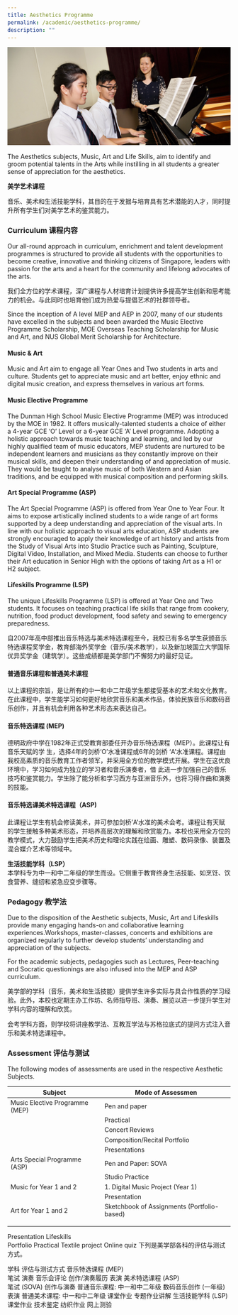 ```yaml
---
title: Aesthetics Programme
permalink: /academic/aesthetics-programme/
description: ""
---
```

![](/images/Homepage/masthead-academic-aesthetics.jpg)

The Aesthetics subjects, Music, Art and Life Skills, aim to identify and groom potential talents in the Arts while instilling in all students a greater sense of appreciation for the aesthetics.

**美学艺术课程**

音乐、美术和生活技能学科，其目的在于发掘与培育具有艺术潜能的人才，同时提升所有学生们对美学艺术的鉴赏能力。

### **Curriculum 课程内容**

Our all-round approach in curriculum, enrichment and talent development programmes is structured to provide all students with the opportunities to become creative, innovative and thinking citizens of Singapore, leaders with passion for the arts and a heart for the community and lifelong advocates of the arts.

我们全方位的学术课程，深广课程与人材培育计划提供许多提高学生创新和思考能力的机会。与此同时也培育他们成为热爱与提倡艺术的社群领导者。


Since the inception of A level MEP and AEP in 2007, many of our students have excelled in the subjects and been awarded the Music Elective Programme Scholarship, MOE Overseas Teaching Scholarship for Music and Art, and NUS Global Merit Scholarship for Architecture.  

#### **Music & Art**

Music and Art aim to engage all Year Ones and Two students in arts and culture. Students get to appreciate music and art better, enjoy ethnic and digital music creation, and express themselves in various art forms. 

#### **Music Elective Programme**
The Dunman High School Music Elective Programme (MEP) was introduced by the MOE in 1982. It offers musically-talented students a choice of either a 4-year GCE ‘O’ Level or a 6-year GCE ‘A’ Level programme. Adopting a holistic approach towards music teaching and learning, and led by our highly qualified team of music educators, MEP students are nurtured to be independent learners and musicians as they constantly improve on their musical skills, and deepen their understanding of and appreciation of music. They would be taught to analyse music of both Western and Asian traditions, and be equipped with musical composition and performing skills.

#### **Art Special Programme (ASP)**
The Art Special Programme (ASP) is offered from Year One to Year Four. It aims to expose artistically inclined students to a wide range of art forms supported by a deep understanding and appreciation of the visual arts. In line with our holistic approach to visual arts education, ASP students are strongly encouraged to apply their knowledge of art history and artists from the Study of Visual Arts into Studio Practice such as Painting, Sculpture, Digital Video, Installation, and Mixed Media. Students can choose to further their Art education in Senior High with the options of taking Art as a H1 or H2 subject.

#### **Lifeskills Programme (LSP)**
The unique Lifeskills Programme (LSP) is offered at Year One and Two students. It focuses on teaching practical life skills that range from cookery, nutrition, food product development, food safety and sewing to emergency preparedness.

自2007年高中部推出音乐特选与美术特选课程至今，我校已有多名学生获颁音乐特选课程奖学金，教育部海外奖学金（音乐/美术教学），以及新加坡国立大学国际优异奖学金（建筑学）。这些成绩都是美学部门不懈努力的最好见证。

#### **普通音乐课程和普通美术课程**

以上课程的宗旨，是让所有的中一和中二年级学生都接受基本的艺术和文化教育。在此课程中，学生能学习如何更好地欣赏音乐和美术作品，体验民族音乐和数码音乐创作，并且有机会利用各种艺术形态来表达自己。

#### **音乐特选课程 (MEP)**

德明政府中学在1982年正式受教育部委任开办音乐特选课程（MEP）。此课程让有音乐天赋的学 生，选择4年的剑桥‘O’水准课程或6年的剑桥 ‘A’水准课程。课程由我校高素质的音乐教育工作者领军，并采用全方位的教学模式开展。学生在这优良环境中，学习如何成为独立的学习者和音乐演奏者，借 此进一步加强自己的音乐技巧和鉴赏能力。学生除了能分析和学习西方与亚洲音乐外，也将习得作曲和演奏的技能。

#### **音乐特选课美术特选课程（ASP)**
此课程让学生有机会修读美术，并可参加剑桥’A’水准的美术会考。课程让有天赋的学生接触多种美术形态，并培养高层次的理解和欣赏能力。本校也采用全方位的教学模式，大力鼓励学生把美术历史和理论实践在绘画、雕塑、数码录像、装置及混合媒介艺术等领域中。

**生活技能学科（****LSP****）**  
本学科专为中一和中二年级的学生而设。它侧重于教育终身生活技能、如烹饪、饮食营养、缝纫和紧急应变步骤等。

### **Pedagogy 教学法**

Due to the disposition of the Aesthetic subjects, Music, Art and Lifeskills provide many engaging hands-on and collaborative learning experiences.Workshops, master-classes, concerts and exhibitions are organized regularly to further develop students’ understanding and appreciation of the subjects.

For the academic subjects, pedagogies such as Lectures, Peer-teaching and Socratic questionings are also infused into the MEP and ASP curriculum.

美学部的学科（音乐，美术和生活技能）提供学生许多实际与具合作性质的学习经验。此外，本校也定期主办工作坊、名师指导班、演奏、展览以进一步提升学生对学科内容的理解和欣赏。

会考学科方面，则学校将讲座教学法、互教互学法与苏格拉底式的提问方式注入音乐和美术特选课程中。


### **Assessment 评估与测试**

The following modes of assessments are used in the respective Aesthetic Subjects.

| Subject | Mode of Assessmen |
| -------- | -------- | 
| Music Elective Programme (MEP)	 |   Pen and paper   | 
| 	 |  Practical    | 
| 	 | Concert Reviews     | 
|  |   Composition/Recital Portfolio  | 
|  |   Presentations  | 
| Arts Special Programme (ASP)	 |   Pen and Paper: SOVA   | 
|  |   Studio Practice   | 
| Music for Year 1 and 2 | 1.  Digital Music Project (Year 1)     | 
|  |  Presentation    | 
|Art for Year 1 and 2  |   Sketchbook of Assignments (Portfolio-based)   | 
|  |      | 
|  |      | 
|  |      | 




Presentation
Lifeskills	
Portfolio
Practical
Textile project
Online quiz
下列是美学部各科的评估与测试方式。

学科	评估与测试方式
音乐特选课程 (MEP)	
笔试
演奏
音乐会评论
创作/演奏履历
表演
美术特选课程 (ASP)	
笔试 (SOVA)
创作与演奏
普通音乐课程:
中一和中二年级	
数码音乐创作 (一年级)
表演
普通美术课程:
中一和中二年级	
课堂作业
专题作业讲解
生活技能学科 (LSP)	
课堂作业
技术鉴定
纺织作业
网上测验
